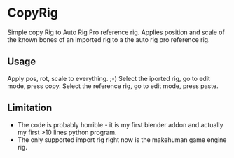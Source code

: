 # CopyRig

Simple copy Rig to Auto Rig Pro reference rig. Applies position and scale of the known bones of an imported rig to a the auto rig pro reference rig.

## Usage
Apply pos, rot, scale to everything. ;-) Select the iported rig, go to edit mode, press copy. Select the reference rig, go to edit mode, press paste. 

## Limitation
- The code is probably horrible - it is my first blender addon and actually my first >10 lines python program.
- The only supported import rig right now is the makehuman game engine rig.
